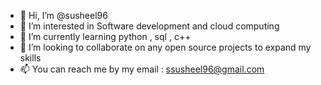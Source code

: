 - 👋 Hi, I’m @susheel96
- 👀 I’m interested in Software development and cloud computing
- 🌱 I’m currently learning python , sql , c++
- 💞️ I’m looking to collaborate on any open source projects to expand my skills
- 📫 You can reach me by my email : ssusheel96@gmail.com

<!---
susheel96/susheel96 is a ✨ special ✨ repository because its `README.md` (this file) appears on your GitHub profile.
You can click the Preview link to take a look at your changes.
--->
